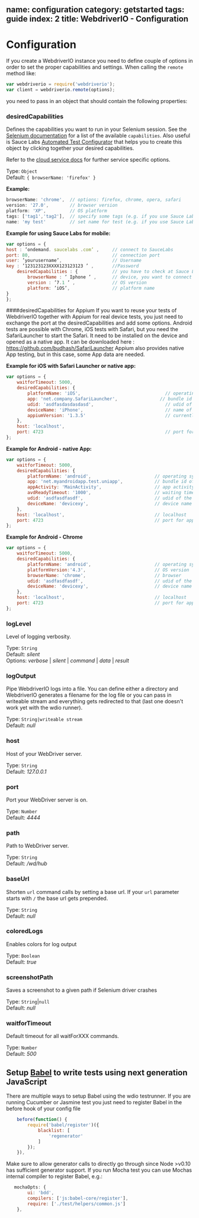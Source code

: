 name: configuration
category: getstarted
tags: guide
index: 2
title: WebdriverIO - Configuration
---

# Configuration

If you create a WebdriverIO instance you need to define couple of options in order to set the proper
capabilities and settings. When calling the `remote` method like:

```js
var webdriverio = require('webdriverio');
var client = webdriverio.remote(options);
```

you need to pass in an object that should contain the following properties:

### desiredCapabilities
Defines the capabilities you want to run in your Selenium session. See the [Selenium documentation](https://code.google.com/p/selenium/wiki/DesiredCapabilities)
for a list of the available `capabilities`. Also useful is Sauce Labs [Automated Test Configurator](https://docs.saucelabs.com/reference/platforms-configurator/#/)
that helps you to create this object by clicking together your desired capabilities.

Refer to the [cloud service docs](/guide/testrunner/cloudservices.html) for further
service specific options.

Type: `Object`<br>
Default: `{ browserName: 'firefox' }`<br>

**Example:**

```js
browserName: 'chrome',  // options: firefox, chrome, opera, safari
version: '27.0',        // browser version
platform: 'XP',         // OS platform
tags: ['tag1','tag2'],  // specify some tags (e.g. if you use Sauce Labs)
name: 'my test'         // set name for test (e.g. if you use Sauce Labs)
```

**Example for using Sauce Labs for mobile:**
```js
var options = {
host : ’ondemand. saucelabs .com’ ,     // connect to SauceLabs
port: 80,                               // connection port
user: ’yourusername’,                   // Username
key : ’123123123XXXX123123123 ’ ,       //Password
    desiredCapabilities : {             // you have to check at Sauce Labs, which devices and browser versions are available
        browserName : ’ Iphone ’ ,      // device, you want to connect use for your tests
        version : ’7.1 ’ ,              // OS version
        platform: ’iOS’,                // platform name
}
};
```

####desiredCapabilities for Appium
If you want to reuse your tests of WebdriverIO together with Appium for real device tests, you just need to exchange the port at the desiredCapabilities and add some options. Android tests are possible with Chrome, iOS tests with Safari, but you need the SafariLauncher to start the Safari. It need to be installed on the device and opened as a native app. It can be downloaded here : https://github.com/budhash/SafariLauncher
Appium also provides native App testing, but in this case, some App data are needed.


**Example for iOS with Safari Launcher or native app:**

```js
var options = {
    waitforTimeout: 5000,
    desiredCapabilities: {
    	platformName: 'iOS',                                // operating system
        app: 'net.company.SafariLauncher',                // bundle id of the app or safari launcher
        udid: 'asdfasdasdasdasd',                           // udid of the device
		deviceName: 'iPhone',                               // name of the device
		appiumVersion: '1.3.5'                              // currently used appium version
    },
    host: 'localhost',
    port: 4723                                              // port for Appium
};
```



**Example for Android - native App:**

```js
var options = {
    waitforTimeout: 5000,
    desiredCapabilities: {
    	platformName: 'android',                        // operating system
        app: 'net.myandroidapp.test.uniapp',            // bundle id of the app
        appActivity: 'MainActivity',                    // app activity, which should be started
        avdReadyTimeout: '1000',                        // waiting time for the app to start
        udid: 'asdfasdfasdf',                           // udid of the android device
		deviceName: 'devicexy',                         // device name
    },
    host: 'localhost',                                  // localhost
    port: 4723                                          // port for appium
};

```
**Example for Android - Chrome**

```js
var options = {
    waitforTimeout: 5000,
    desiredCapabilities: {
    	platformName: 'android',                        // operating system
    	platformVersion:'4.3',                          // OS version
        browserName: 'chrome',                          // browser
        udid: 'asdfasdfasdf',                           // udid of the android device
		deviceName: 'devicexy',                         // device name
    },
    host: 'localhost',                                  // localhost
    port: 4723                                          // port for appium
};

```




### logLevel
Level of logging verbosity.

Type: `String`<br>
Default: *silent*<br>
Options: *verbose* | *silent* | *command* | *data* | *result*

### logOutput
Pipe WebdriverIO logs into a file. You can define either a directory and WebdriverIO generates a filename for the log file
or you can pass in writeable stream and everything gets redirected to that (last one doesn't work yet with the wdio runner).

Type: `String|writeable stream`<br>
Default: *null*

### host
Host of your WebDriver server.

Type: `String`<br>
Default: *127.0.0.1*

### port
Port your WebDriver server is on.

Type: `Number`<br>
Default: *4444*

### path
Path to WebDriver server.

Type: `String`<br>
Default: */wd/hub*

### baseUrl
Shorten `url` command calls by setting a base url. If your `url` parameter starts with `/` the base url gets prepended.

Type: `String`<br>
Default: *null*

### coloredLogs
Enables colors for log output

Type: `Boolean`<br>
Default: *true*

### screenshotPath
Saves a screenshot to a given path if Selenium driver crashes

Type: `String`|`null`<br>
Default: *null*

### waitforTimeout
Default timeout for all waitForXXX commands.

Type: `Number`<br>
Default: *500*

## Setup [Babel](https://babeljs.io/) to write tests using next generation JavaScript

There are multiple ways to setup Babel using the wdio testrunner. If you are running Cucumber or Jasmine test you just need
to register Babel in the before hook of your config file

```js
    before(function() {
        require('babel/register')({
            blacklist: [
                'regenerator'
            ]
        });
    }),
```

Make sure to allow generator calls to directly go through since Node >v0.10 has sufficient generator support.
If you run Mocha test you can use Mochas internal compiler to register Babel, e.g.:

```js
   mochaOpts: {
        ui: 'bdd',
        compilers: ['js:babel-core/register'],
        require: ['./test/helpers/common.js']
    },
```
